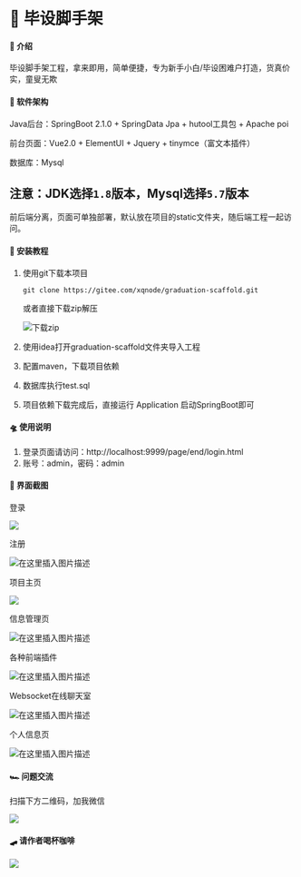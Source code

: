 # 🚀 毕设脚手架

#### 🛫 介绍
毕设脚手架工程，拿来即用，简单便捷，专为新手小白/毕设困难户打造，货真价实，童叟无欺

#### 🚂 软件架构
Java后台：SpringBoot 2.1.0 + SpringData Jpa + hutool工具包 + Apache poi

前台页面：Vue2.0 + ElementUI + Jquery + tinymce（富文本插件）

数据库：Mysql

## 注意：JDK选择`1.8`版本，Mysql选择`5.7`版本

前后端分离，页面可单独部署，默认放在项目的static文件夹，随后端工程一起访问。


#### 🚁 安装教程

1. 使用git下载本项目

    `git clone https://gitee.com/xqnode/graduation-scaffold.git`

    或者直接下载zip解压

    ![下载zip](https://img-blog.csdnimg.cn/20210321072245227.png)

2. 使用idea打开graduation-scaffold文件夹导入工程
2. 配置maven，下载项目依赖
3. 数据库执行test.sql
4. 项目依赖下载完成后，直接运行 Application 启动SpringBoot即可

#### 🛸 使用说明

1. 登录页面请访问：http://localhost:9999/page/end/login.html
2. 账号：admin，密码：admin

#### 🎨 界面截图

登录

![](https://img-blog.csdnimg.cn/20210321074415992.png)

注册

![在这里插入图片描述](https://img-blog.csdnimg.cn/20210321074541905.png)

项目主页

![](https://img-blog.csdnimg.cn/20210321074631857.png)

信息管理页

![在这里插入图片描述](https://img-blog.csdnimg.cn/20210321075759576.png)

各种前端插件

![在这里插入图片描述](https://img-blog.csdnimg.cn/20210321080021789.png?)

Websocket在线聊天室

![在这里插入图片描述](https://img-blog.csdnimg.cn/20210321080207619.png)

个人信息页

![在这里插入图片描述](https://img-blog.csdnimg.cn/202103210803534.png)


#### 🏎 问题交流
扫描下方二维码，加我微信

![](https://img-blog.csdnimg.cn/20201030174103759.jpg#pic_center)

#### 🛹 请作者喝杯咖啡

![](https://img-blog.csdnimg.cn/2021032107143511.jpg)
